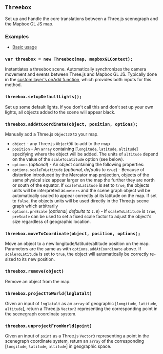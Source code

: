 ## `Threebox`

Set up and handle the core translations between a Three.js scenegraph and the Mapbox GL JS map.

### Examples

- [Basic usage](../examples/basic.html)

### `var threebox = new Threebox(map, mapboxGLContext);`

Instantiates a threebox scene. Automatically synchronizes the camera movement and events between Three.js and Mapbox GL JS. Typically done in the [custom layer's onAdd function](https://www.mapbox.com/mapbox-gl-js/api/#customlayerinterface), which provides both inputs for this method.

### `threebox.setupDefaultLights();`

Set up some default lights. If you don't call this and don't set up your own lights, all objects added to the scene will appear black.


### `threebox.addAtCoordinate(object, position, options);`

Manually add a Three.js `Object3D` to your map.

- `object` - any Three.js `Object3D` to add to the map
- `position` - An `array` containing [`longitude`, `latitude`, `altitude`] specifying where the object will be added. The units of `altitude` depend on the value of the `scaleToLatitude` option (see below).
- `options` (_optional_) - An object containing the following properties:
- `options.scaleToLatitude` (_optional, defaults to `true`_) - Because of distortion introduced by the Mercator map projection, objects of the same physical size appear larger on the map the further they are north or south of the equator. If `scaleToLatitude` is set to `true`, the objects units will be interpreted as `meters` and the scene graph object will be automatically scaled to appear correctly at its latitude on the map. If set to `false`, the objects units will be used directly in the Three.js scene graph which arbitrarily
- `options.preScale` (_optional, defaults to `1.0`_) - If `scaleToLatitude` is `true`, `preScale` can be used to set a fixed scale factor to adjust the object's size regardless of geographic location.

### `threebox.moveToCoordinate(object, position, options);`

Move an object to a new longitude/latitude/altitude position on the map. Parameters are the same as with `options.addAtCoordinate` above. If `scaleToLatitude` is set to `true`, the object will automatically be correctly re-sized to its new position.

### `threebox.remove(object)`

Remove an object from the map.

### `threebox.projectToWorld(lnglatalt)`

Given an input of `lnglatalt` as an `array` of geographic [`longitude`, `latitude`, `altitude`], return a Three.js `Vector3` representing the corresponding point in the scenegraph coordinate system.

### `threebox.unprojectFromWorld(point)`

Given an input of `point` as a Three.js `Vector3` representing a point in the scenegraph coordinate system, return an `array` of the corresponding [`longitude`, `latitude`, `altitude`] in geographic space.
